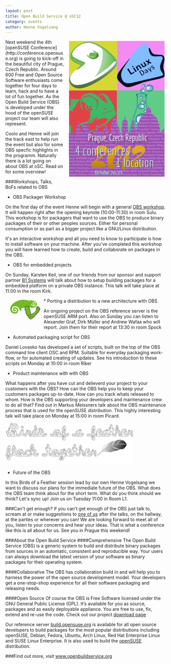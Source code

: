 ```yaml
---
layout: post
title: Open Build Service @ oSC12
category: events
author: Henne Vogelsang
---
```

<a href="http://bootstrapping-awesome.org/">
<img src="/images/posts/osc12.png" title="openSUSE Conference 2012" alt="oSC12 Poster" width="300px"
style="float:right; margin: 5px 5px 15px 15px;">
</a>
Next weekend the 4th [openSUSE Conference](http://conference.opensuse.org)
is going to kick-off in the beautiful city of Prague, Czech Republic.
Around 600 Free and Open Source Software enthusiasts come together for four
days to learn, hack and to have a lot of fun together. As the Open Build Service (OBS)
is developed under the hood of the openSUSE project our team will also represent.

Coolo and Henne will join the track east to help run the event but also for some OBS
specfic highlights in the programm. Naturally there is a lot going on about OBS at oSC.
Read on for some overview!


###Workshops, Talks, BoFs related to OBS


* OBS Packager Workshop

On the first day of the event Henne will begin with a general [OBS workshop](https://speakerdeck.com/u/openbuildservice/p/open-build-service-packager-workshop).
It will happen right after the opening keynote (10:00-11:30) in room Sulu.
This workshop is for packagers that want to use the OBS to produce binary packages of
their or other peoples sources. Either for personal consumption or as part as a bigger
project like a GNU/Linux distribution.

It's an interactive workshop and all you need to know to participate is how to install
software on your machine. After you've completed this workshop you will have learned how
to create, build and collaborate on packages in the OBS.

* OBS for embedded projects

On Sunday, Karsten Keil, one of our friends from our sponsor and support partner <a href="http://www.b1-systems.de/index.php?lang=en">
B1 Systems</a> will talk about how to setup building packages for a embedded platform
on a private OBS instance. This talk will take place at 11:00 in the room Kirk.

<a href="http://en.opensuse.org/Portal:ARM" title="openSUSE Arm Portal" alt="openSUSE arm Portal">
<img src="/images/posts/opensuse-arm.png" title="openSUSE Arm" alt="Geeko with an arm" width="100px"
style="float:left; margin: 5px 5px 15px 15px;">
</a>
* Porting a distribution to a new architecture with OBS

An ongoing project on the OBS reference server is the openSUSE ARM port. Also on Sunday you can
listen to Alexander Graf, Dirk Müller and Andrew Wafaa who will report. Join them for their
report at 13:30 in room Spock

* Automated packaging script for OBS

Daniel Lovasko has developed a set of scripts, built on the top of the OBS command line client OSC and RPM.
Suitable for everyday packaging work-flow, or for automated creating of updates. See his introduction
to these scripts on Monday at 10:00 in room Riker

* Product maintenance with with OBS

What happens after you have cut and delieverd your project to your customers with the OBS?
How can the OBS help you to keep your customers packages up-to-date. How can you track whats
released to whom. How is the OBS supporting your developers and maintenance crew to do all that?
Find out in Markus Meissners talk about the OBS maintenance process that is used for the openSUSE
distribution. This highly interesting talk will take place on Monday at 15:00 in room Picard.

<img src="/images/posts/bof.png" title="Birds of a feather, flock together." alt="Birds of a feather, flock together"
width="400px" class="displayed">

* Future of the OBS

In this Birds of a Feather session lead by our own Henne Vogelsang we want to discuss our plans for
the immediate future of the OBS. What does the OBS team think about for the short term. What do you
think should we think? Let's sync up! Join us on Tuesday 11:00 in Room L1.

###Can't get enough?
If you can't get enough of the OBS just talk to, scream at or make suggestions to [one of us](http://openbuildservice.org/team/)
after the talks, on the hallway, at the parties or wherever you can! We are looking forward to meet
all of you, listen to your concerns and hear your ideas. That is what a conference like this is all about 
for us. See you in Prague this weekend!

###About the Open Build Service
####Comprehensive
The Open Build Service (OBS) is a generic system to build and distribute binary packages from sources in
an automatic, consistent and reproducible way. Your users can always download the latest version of your
software as binary packages for their operating system.

####Collaborative
The OBS has collaboration build in and will help you to harness the power of the open source development
model. Your developers get a one-stop-shop experience for all their software packaging and releasing needs.

####Open Source
Of course the OBS is Free Software licensed under the GNU General Public License (GPL). It’s available
for you as source, packages and as easily deployable appliance. You are free to use, fix, extend and re-use
the code. Check out our project [download page](http://www.openbuildservice.org/download)

Our reference server [build.opensuse.org](http://build.opensuse.org/) is available for
all open source developers to build packages for the most popular distributions including openSUSE, Debian,
Fedora, Ubuntu, Arch Linux, Red Hat Enterprise Linux and SUSE Linux Enterprise. It is also used to
build the [openSUSE](http://www.opensuse.org) distribution.
  
###Find out more, visit <a href="http://www.openbuildservice.org">www.openbuildservice.org</a>

